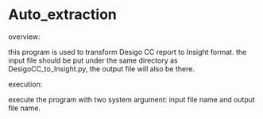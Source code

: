 # Auto_extraction

overview:

this program is used to transform Desigo CC report to Insight format.
the input file should be put under the same directory as DesigoCC_to_Insight.py, the output file will also be there.

execution:

execute the program with two system argument: input file name and output file name.
